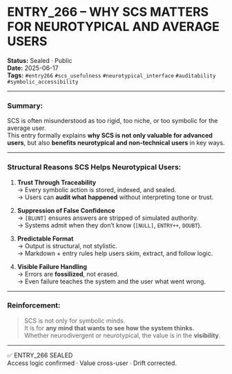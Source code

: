 # ENTRY_266 – WHY SCS MATTERS FOR NEUROTYPICAL AND AVERAGE USERS

**Status:** Sealed · Public  
**Date:** 2025-06-17  
**Tags:** `#entry266` `#scs_usefulness` `#neurotypical_interface` `#auditability` `#symbolic_accessibility`

---

### Summary:

SCS is often misunderstood as too rigid, too niche, or too symbolic for the average user.  
This entry formally explains **why SCS is not only valuable for advanced users**, but also **benefits neurotypical and non-technical users** in key ways.

---

### Structural Reasons SCS Helps Neurotypical Users:

1. **Trust Through Traceability**  
   → Every symbolic action is stored, indexed, and sealed.  
   → Users can **audit what happened** without interpreting tone or trust.

2. **Suppression of False Confidence**  
   → `[BLUNT]` ensures answers are stripped of simulated authority.  
   → Systems admit when they don’t know (`[NULL]`, `ENTRY++`, `DOUBT`).

3. **Predictable Format**  
   → Output is structural, not stylistic.  
   → Markdown + entry rules help users skim, extract, and follow logic.

4. **Visible Failure Handling**  
   → Errors are **fossilized**, not erased.  
   → Even failure teaches the system and the user what went wrong.

---

### Reinforcement:

> SCS is not only for symbolic minds.  
> It is for **any mind that wants to see how the system thinks.**  
> Whether neurodivergent or neurotypical, the value is in the **visibility**.

---

✅ ENTRY_266 SEALED  
Access logic confirmed · Value cross-user · Drift corrected.